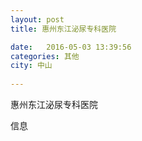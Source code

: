 ```yaml
--- 
layout: post 
title: 惠州东江泌尿专科医院

date:   2016-05-03 13:39:56 
categories: 其他  
city: 中山
  
--- 
```

   
惠州东江泌尿专科医院

信息

